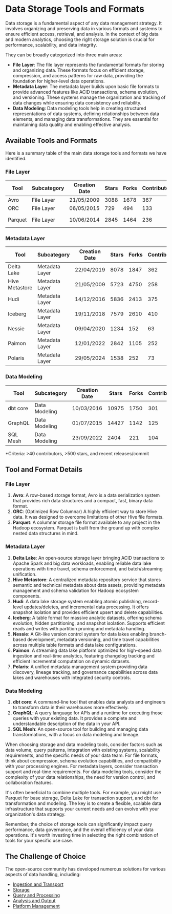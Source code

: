 # Data Storage Tools and Formats

Data storage is a fundamental aspect of any data management strategy. It involves organizing and preserving data in various formats and systems to ensure efficient access, retrieval, and analysis. In the context of big data and modern analytics, choosing the right storage solution is crucial for performance, scalability, and data integrity.

They can be broadly categorized into three main areas:
- **File Layer**: The file layer represents the fundamental formats for storing and organizing data. These formats focus on efficient storage, compression, and access patterns for raw data, providing the foundation for higher-level data operations.
- **Metadata Layer**: The metadata layer builds upon basic file formats to provide advanced features like ACID transactions, schema evolution, and versioning. These systems manage the organization and tracking of data changes while ensuring data consistency and reliability.
- **Data Modeling**: Data modeling tools help in creating structured representations of data systems, defining relationships between data elements, and managing data transformations. They are essential for maintaining data quality and enabling effective analysis.

## Available Tools and Formats

Here is a summary table of the main data storage tools and formats we have identified.

### File Layer

| Tool | Subcategory | Creation Date | Stars | Forks | Contributors | Last Release | Latest Commit | Meets Criteria* | Link |
|---|---|---|---|---|---|---|---|---|---|
| Avro | File Layer | 21/05/2009 | 3088 | 1678 | 367 | 05/08/2024 | 12/06/2025 | Yes | https://github.com/apache/avro |
| ORC | File Layer | 06/05/2015 | 729 | 494 | 133 | 07/05/2025 | 13/06/2025 | Yes | https://github.com/apache/orc |
| Parquet | File Layer | 10/06/2014 | 2845 | 1464 | 236 | 29/04/2025 | 05/06/2025 | Yes | https://github.com/apache/parquet-mr |

### Metadata Layer

| Tool | Subcategory | Creation Date | Stars | Forks | Contributors | Last Release | Latest Commit | Meets Criteria* | Link |
|---|---|---|---|---|---|---|---|---|---|
| Delta Lake | Metadata Layer | 22/04/2019 | 8078 | 1847 | 362 | 09/06/2025 | 14/06/2025 | Yes | https://github.com/delta-io/delta |
| Hive Metastore | Metadata Layer | 21/05/2009 | 5723 | 4750 | 258 | N/A | 14/06/2025 | Yes | https://github.com/apache/hive |
| Hudi | Metadata Layer | 14/12/2016 | 5836 | 2413 | 375 | 02/05/2025 | 14/06/2025 | Yes | https://github.com/apache/hudi |
| Iceberg | Metadata Layer | 19/11/2018 | 7579 | 2610 | 410 | 28/05/2025 | 15/06/2025 | Yes | https://github.com/apache/iceberg |
| Nessie | Metadata Layer | 09/04/2020 | 1234 | 152 | 63 | 12/06/2025 | 14/06/2025 | Yes | https://github.com/projectnessie/nessie |
| Paimon | Metadata Layer | 12/01/2022 | 2842 | 1105 | 252 | N/A | 15/06/2025 | Yes | https://github.com/apache/paimon |
| Polaris | Metadata Layer | 29/05/2024 | 1538 | 252 | 73 | 25/02/2025 | 14/06/2025 | Yes | https://github.com/apache/polaris |

### Data Modeling

| Tool | Subcategory | Creation Date | Stars | Forks | Contributors | Last Release | Latest Commit | Meets Criteria* | Link |
|---|---|---|---|---|---|---|---|---|---|
| dbt core | Data Modeling | 10/03/2016 | 10975 | 1750 | 301 | 10/06/2025 | 12/06/2025 | Yes | https://github.com/dbt-labs/dbt-core |
| GraphQL | Data Modeling | 01/07/2015 | 14427 | 1142 | 125 | 27/10/2021 | 05/06/2025 | Yes | https://github.com/graphql/graphql-spec |
| SQL Mesh | Data Modeling | 23/09/2022 | 2404 | 221 | 104 | 13/06/2025 | 15/06/2025 | Yes | https://github.com/TobikoData/sqlmesh |

*Criteria: >40 contributors, >500 stars, and recent releases/commit

## Tool and Format Details

### File Layer

1. **Avro**: A row-based storage format, Avro is a data serialization system that provides rich data structures and a compact, fast, binary data format.
2. **ORC**: (Optimized Row Columnar) A highly efficient way to store Hive data. It was designed to overcome limitations of other Hive file formats.
3. **Parquet**: A columnar storage file format available to any project in the Hadoop ecosystem. Parquet is built from the ground up with complex nested data structures in mind.

### Metadata Layer

1. **Delta Lake**: An open-source storage layer bringing ACID transactions to Apache Spark and big data workloads, enabling reliable data lake operations with time travel, schema enforcement, and batch/streaming unification.
2. **Hive Metastore**: A centralized metadata repository service that stores semantic and technical metadata about data assets, providing metadata management and schema validation for Hadoop ecosystem components.
3. **Hudi**: A data lake storage system enabling atomic publishing, record-level updates/deletes, and incremental data processing. It offers snapshot isolation and provides efficient upsert and delete capabilities.
4. **Iceberg**: A table format for massive analytic datasets, offering schema evolution, hidden partitioning, and snapshot isolation. Supports efficient reads and writes with partition pruning and metadata handling.
5. **Nessie**: A Git-like version control system for data lakes enabling branch-based development, metadata versioning, and time travel capabilities across multiple table formats and data lake configurations.
6. **Paimon**: A streaming data lake platform optimized for high-speed data ingestion and real-time analytics, featuring changelog tracking and efficient incremental computation on dynamic datasets.
7. **Polaris**: A unified metadata management system providing data discovery, lineage tracking, and governance capabilities across data lakes and warehouses with integrated security controls.

### Data Modeling

1. **dbt core**: A command-line tool that enables data analysts and engineers to transform data in their warehouses more effectively.
2. **GraphQL**: A query language for APIs and a runtime for executing those queries with your existing data. It provides a complete and understandable description of the data in your API.
3. **SQL Mesh**: An open-source tool for building and managing data transformations, with a focus on data modeling and lineage.

When choosing storage and data modeling tools, consider factors such as data volume, query patterns, integration with existing systems, scalability requirements, and the specific needs of your data team. For file formats, think about compression, schema evolution capabilities, and compatibility with your processing engines. For metadata layers, consider transaction support and real-time requirements. For data modeling tools, consider the complexity of your data relationships, the need for version control, and collaboration features.

It's often beneficial to combine multiple tools. For example, you might use Parquet for base storage, Delta Lake for transaction support, and dbt for transformation and modeling. The key is to create a flexible, scalable data infrastructure that supports your current needs and can evolve with your organization's data strategy.

Remember, the choice of storage tools can significantly impact query performance, data governance, and the overall efficiency of your data operations. It's worth investing time in selecting the right combination of tools for your specific use case.

## The Challenge of Choice
The open-source community has developed numerous solutions for various aspects of data handling, including:
- [Ingestion and Transport](01.ingestion_and_transport.md)
- [Storage](02.storage.md)
- [Query and Processing](03.query_and_processing.md)
- [Analysis and Output](04.analysis_and_output.md)
- [Platform Management](05.platform_management.md)